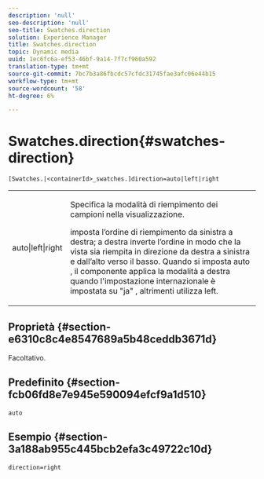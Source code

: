 ```yaml
---
description: 'null'
seo-description: 'null'
seo-title: Swatches.direction
solution: Experience Manager
title: Swatches.direction
topic: Dynamic media
uuid: 1ec6fc6a-ef53-46bf-9a14-7f7cf960a592
translation-type: tm+mt
source-git-commit: 7bc7b3a86fbcdc57cfdc31745fae3afc06e44b15
workflow-type: tm+mt
source-wordcount: '58'
ht-degree: 6%

---
```



# Swatches.direction{#swatches-direction}

`[Swatches.|<containerId>_swatches.]direction=auto|left|right`

<table id="table_8DA8AC17A6FB4EC09DC9384B812D841C"> 
 <tbody> 
  <tr> 
   <td colname="col1"> <p> <span class="codeph"> auto|left|right  </span> </p> </td> 
   <td colname="col2"> <p> Specifica la modalità di riempimento dei campioni nella visualizzazione. </p> <p> <span class="codeph">  </span> imposta l’ordine di riempimento da sinistra a destra;  <span class="codeph"> a destra  </span> inverte l’ordine in modo che la vista sia riempita in direzione da destra a sinistra e dall’alto verso il basso. Quando si imposta <span class="codeph"> auto </span>, il componente applica la modalità a destra quando l'impostazione internazionale è impostata su <span class="codeph"> "ja" </span>, altrimenti utilizza left. </p> </td> 
  </tr> 
 </tbody> 
</table>

## Proprietà {#section-e6310c8c4e8547689a5b48ceddb3671d}

Facoltativo.

## Predefinito {#section-fcb06fd8e7e945e590094efcf9a1d510}

`auto`

## Esempio {#section-3a188ab955c445bcb2efa3c49722c10d}

`direction=right`
